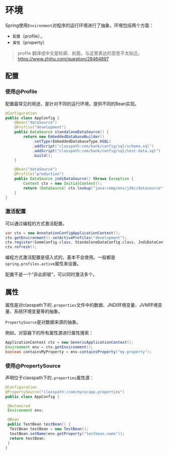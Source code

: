 # 环境

Spring使用`Environment`对程序的运行环境进行了抽象，环境包括两个方面：

- `配置`（profile），
- `属性`（property）

>profile 翻译成中文是轮廓、剖面，与这里表达的意思不太贴近。
>https://www.zhihu.com/question/28464897

## 配置

### 使用@Profile

配置最常见的用途，是针对不同的运行环境，提供不同的Bean实现。

```java
@Configuration
public class AppConfig {
	@Bean("dataSource")
	@Profile("development") 
	public DataSource standaloneDataSource() {
		return new EmbeddedDatabaseBuilder()
			.setType(EmbeddedDatabaseType.HSQL)
			.addScript("classpath:com/bank/config/sql/schema.sql")
			.addScript("classpath:com/bank/config/sql/test-data.sql")
			.build();
	}

	@Bean("dataSource")
	@Profile("production") 
	public DataSource jndiDataSource() throws Exception {
		Context ctx = new InitialContext();
		return (DataSource) ctx.lookup("java:comp/env/jdbc/datasource");
	}
}
```

### 激活配置

可以通过编程的方式激活配置。

```java
var ctx = new AnnotationConfigApplicationContext();
ctx.getEnvironment().setActiveProfiles("development");
ctx.register(SomeConfig.class, StandaloneDataConfig.class, JndiDataConfig.class);
ctx.refresh();
```

编程方式激活配置是侵入式的，基本不会使用。一般都是`spring.profiles.active`属性来设置。

配置不是一个“非此即彼”，可以同时激活多个。

## 属性

属性是对classpath下的`.properties`文件中的数据、JNDI环境变量、JVM环境变量、系统环境变量等的抽象。

`PropertySource`是对数据来源的抽象。

例如，对容器下的所有属性源进行属性搜索：

```java
ApplicationContext ctx = new GenericApplicationContext();
Environment env = ctx.getEnvironment();
boolean containsMyProperty = env.containsProperty("my-property");
```
### 使用@PropertySource

声明位于classpath下的`.properties`属性源：

```java
@Configuration
@PropertySource("classpath:/com/myco/app.properties")
public class AppConfig {

 @Autowired
 Environment env;

 @Bean
 public TestBean testBean() {
  TestBean testBean = new TestBean();
  testBean.setName(env.getProperty("testbean.name"));
  return testBean;
 }
}
```